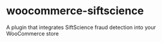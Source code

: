 # woocommerce-siftscience
A plugin that integrates SiftScience fraud detection into your WooCommerce store
